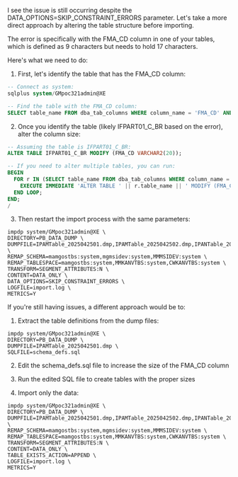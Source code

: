 I see the issue is still occurring despite the DATA_OPTIONS=SKIP_CONSTRAINT_ERRORS parameter. Let's take a more direct approach by altering the table structure before importing.

The error is specifically with the FMA_CD column in one of your tables, which is defined as 9 characters but needs to hold 17 characters.

Here's what we need to do:

1. First, let's identify the table that has the FMA_CD column:

```sql
-- Connect as system:
sqlplus system/GMpoc321admin@XE

-- Find the table with the FMA_CD column:
SELECT table_name FROM dba_tab_columns WHERE column_name = 'FMA_CD' AND owner = 'SYSTEM';
```

2. Once you identify the table (likely IFPART01_C_BR based on the error), alter the column size:

```sql
-- Assuming the table is IFPART01_C_BR:
ALTER TABLE IFPART01_C_BR MODIFY (FMA_CD VARCHAR2(20));

-- If you need to alter multiple tables, you can run:
BEGIN
  FOR r IN (SELECT table_name FROM dba_tab_columns WHERE column_name = 'FMA_CD' AND owner = 'SYSTEM') LOOP
    EXECUTE IMMEDIATE 'ALTER TABLE ' || r.table_name || ' MODIFY (FMA_CD VARCHAR2(20))';
  END LOOP;
END;
/
```

3. Then restart the import process with the same parameters:

```
impdp system/GMpoc321admin@XE \
DIRECTORY=PB_DATA_DUMP \
DUMPFILE=IPAMTable_2025042501.dmp,IPAMTable_2025042502.dmp,IPANTable_2025042503.dmp,IPAMTable_2025042504.dmp,IPAMTable_2025042505.dmp,IPAMTable_2025042506.dmp,IPAMTable_2025042507.dmp,IPAMTable_2025042508.dmp,IPAMTable_2025042509.dmp,IPAMTable_2025042510.dmp,IPAMTable_2025042511.dmp \
REMAP_SCHEMA=mamgostbs:system,mgmsidev:system,MMMSIDEV:system \
REMAP_TABLESPACE=mamgostbs:system,MMKANVTBS:system,CWKANVTBS:system \
TRANSFORM=SEGMENT_ATTRIBUTES:N \
CONTENT=DATA_ONLY \
DATA_OPTIONS=SKIP_CONSTRAINT_ERRORS \
LOGFILE=import.log \
METRICS=Y
```

If you're still having issues, a different approach would be to:

1. Extract the table definitions from the dump files:
```
impdp system/GMpoc321admin@XE \
DIRECTORY=PB_DATA_DUMP \
DUMPFILE=IPAMTable_2025042501.dmp \
SQLFILE=schema_defs.sql
```

2. Edit the schema_defs.sql file to increase the size of the FMA_CD column

3. Run the edited SQL file to create tables with the proper sizes

4. Import only the data:
```
impdp system/GMpoc321admin@XE \
DIRECTORY=PB_DATA_DUMP \
DUMPFILE=IPAMTable_2025042501.dmp,IPAMTable_2025042502.dmp,IPANTable_2025042503.dmp,IPAMTable_2025042504.dmp,IPAMTable_2025042505.dmp,IPAMTable_2025042506.dmp,IPAMTable_2025042507.dmp,IPAMTable_2025042508.dmp,IPAMTable_2025042509.dmp,IPAMTable_2025042510.dmp,IPAMTable_2025042511.dmp \
REMAP_SCHEMA=mamgostbs:system,mgmsidev:system,MMMSIDEV:system \
REMAP_TABLESPACE=mamgostbs:system,MMKANVTBS:system,CWKANVTBS:system \
TRANSFORM=SEGMENT_ATTRIBUTES:N \
CONTENT=DATA_ONLY \
TABLE_EXISTS_ACTION=APPEND \
LOGFILE=import.log \
METRICS=Y
```
